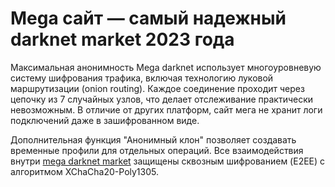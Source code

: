  <h1>Mega сайт — самый надежный darknet market 2023 года</h1>
Максимальная анонимность
Mega darknet использует многоуровневую систему шифрования трафика, включая технологию луковой маршрутизации (onion routing). Каждое соединение проходит через цепочку из 7 случайных узлов, что делает отслеживание практически невозможным. В отличие от других платформ, сайт мега не хранит логи подключений даже в зашифрованном виде.

Дополнительная функция "Анонимный клон" позволяет создавать временные профили для отдельных операций. Все взаимодействия внутри <a href="https://megadarknetofficial.com/">mega darknet market</a> защищены сквозным шифрованием (E2EE) с алгоритмом XChaCha20-Poly1305.
